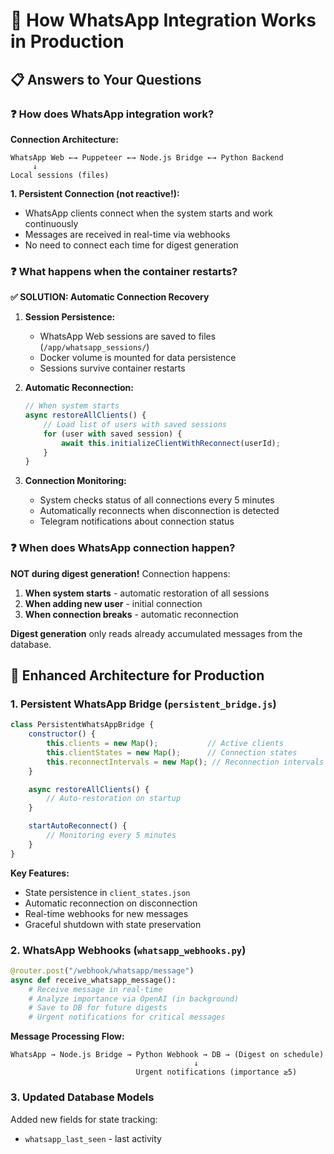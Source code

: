 # 🔄 How WhatsApp Integration Works in Production

## 📋 Answers to Your Questions

### ❓ How does WhatsApp integration work?

**Connection Architecture:**
```
WhatsApp Web ←→ Puppeteer ←→ Node.js Bridge ←→ Python Backend
     ↓
Local sessions (files)
```

**1. Persistent Connection (not reactive!):**
- WhatsApp clients connect when the system starts and work continuously
- Messages are received in real-time via webhooks
- No need to connect each time for digest generation

### ❓ What happens when the container restarts?

**✅ SOLUTION: Automatic Connection Recovery**

1. **Session Persistence:**
   - WhatsApp Web sessions are saved to files (`/app/whatsapp_sessions/`)
   - Docker volume is mounted for data persistence
   - Sessions survive container restarts

2. **Automatic Reconnection:**
   ```javascript
   // When system starts
   async restoreAllClients() {
       // Load list of users with saved sessions
       for (user with saved session) {
           await this.initializeClientWithReconnect(userId);
       }
   }
   ```

3. **Connection Monitoring:**
   - System checks status of all connections every 5 minutes
   - Automatically reconnects when disconnection is detected
   - Telegram notifications about connection status

### ❓ When does WhatsApp connection happen?

**NOT during digest generation!** Connection happens:

1. **When system starts** - automatic restoration of all sessions
2. **When adding new user** - initial connection
3. **When connection breaks** - automatic reconnection

**Digest generation** only reads already accumulated messages from the database.

## 🔧 Enhanced Architecture for Production

### 1. Persistent WhatsApp Bridge (`persistent_bridge.js`)
```javascript
class PersistentWhatsAppBridge {
    constructor() {
        this.clients = new Map();           // Active clients
        this.clientStates = new Map();      // Connection states
        this.reconnectIntervals = new Map(); // Reconnection intervals
    }

    async restoreAllClients() {
        // Auto-restoration on startup
    }

    startAutoReconnect() {
        // Monitoring every 5 minutes
    }
}
```

**Key Features:**
- State persistence in `client_states.json`
- Automatic reconnection on disconnection
- Real-time webhooks for new messages
- Graceful shutdown with state preservation

### 2. WhatsApp Webhooks (`whatsapp_webhooks.py`)
```python
@router.post("/webhook/whatsapp/message")
async def receive_whatsapp_message():
    # Receive message in real-time
    # Analyze importance via OpenAI (in background)
    # Save to DB for future digests
    # Urgent notifications for critical messages
```

**Message Processing Flow:**
```
WhatsApp → Node.js Bridge → Python Webhook → DB → (Digest on schedule)
                                         ↓
                            Urgent notifications (importance ≥5)
```

### 3. Updated Database Models
Added new fields for state tracking:
- `whatsapp_last_seen` - last activity
